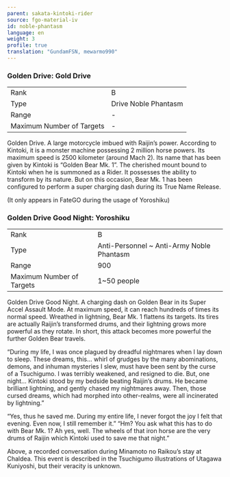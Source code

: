 ```yaml
---
parent: sakata-kintoki-rider
source: fgo-material-iv
id: noble-phantasm
language: en
weight: 3
profile: true
translation: "GundamFSN, mewarmo990"
---
```


### Golden Drive: Gold Drive

<table>
  <tr><td>Rank</td><td>B</td></tr>
  <tr><td>Type</td><td>Drive Noble Phantasm</td></tr>
  <tr><td>Range</td><td>-</td></tr>
  <tr><td>Maximum Number of Targets</td><td>-</td></tr>
</table>

Golden Drive.
A large motorcycle imbued with Raijin’s power.
According to Kintoki, it is a monster machine possessing 2 million horse powers. Its maximum speed is 2500 kilometer (around Mach 2). Its name that has been given by Kintoki is “Golden Bear Mk. 1”.
The cherished mount bound to Kintoki when he is summoned as a Rider. It possesses the ability to transform by its nature. But on this occasion, Bear Mk. 1 has been configured to perform a super charging dash during its True Name Release.

(It only appears in FateGO during the usage of Yoroshiku)

### Golden Drive Good Night: Yoroshiku

<table>
  <tr><td>Rank</td><td>B</td></tr>
  <tr><td>Type</td><td>Anti-Personnel ~ Anti-Army Noble Phantasm</td></tr>
  <tr><td>Range</td><td>900</td></tr>
  <tr><td>Maximum Number of Targets</td><td>1~50 people</td></tr>
</table>

Golden Drive Good Night.
A charging dash on Golden Bear in its Super Accel Assault Mode.
At maximum speed, it can reach hundreds of times its normal speed.
Wreathed in lightning, Bear Mk. 1 flattens its targets. Its tires are actually Raijin’s transformed drums, and their lightning grows more powerful as they rotate. In short, this attack becomes more powerful the further Golden Bear travels.

“During my life, I was once plagued by dreadful nightmares when I lay down to sleep. These dreams, this… whirl of grudges by the many abominations, demons, and inhuman mysteries I slew, must have been sent by the curse of a Tsuchigumo. I was terribly weakened, and resigned to die.
But, one night… Kintoki stood by my bedside beating Raijin’s drums. He became brilliant lightning, and gently chased my nightmares away. Then, those cursed dreams, which had morphed into other-realms, were all incinerated by lightning.”

“Yes, thus he saved me. During my entire life, I never forgot the joy I felt that evening. Even now, I still remember it.”
“Hm? You ask what this has to do with Bear Mk. 1? Ah yes, well. The wheels of that iron horse are the very drums of Raijin which Kintoki used to save me that night.”

Above, a recorded conversation during Minamoto no Raikou’s stay at Chaldea.
This event is described in the Tsuchigumo illustrations of Utagawa Kuniyoshi, but their veracity is unknown.
